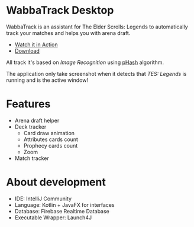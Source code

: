 # WabbaTrack Desktop

WabbaTrack is an assistant for The Elder Scrolls: Legends to automatically track your matches and helps you with arena draft.

* [Watch it in Action](https://youtu.be/zw0o0QVhkow)
* [Download](https://edipo2s.github.io/WabbaTrack/)

All track it's based on *Image Recognition* using [pHash](http://www.hackerfactor.com/blog/index.php?/archives/432-Looks-Like-It.html) algorithm.

The application only take screenshot when it detects that *TES: Legends* is running and is the active window!

# Features
* Arena draft helper
* Deck tracker
  * Card draw animation
  * Attributes cards count
  * Prophecy cards count
  * Zoom
* Match tracker

# About development
* IDE: IntelliJ Community
* Language: Kotlin + JavaFX for interfaces
* Database: Firebase Realtime Database
* Executable Wrapper: Launch4J
